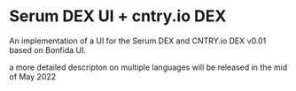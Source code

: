 # Serum DEX UI + cntry.io DEX

An implementation of a UI for the Serum DEX and CNTRY.io DEX v0.01 based on Bonfida UI.

a more detailed descripton on multiple languages will be released in the mid of May 2022
